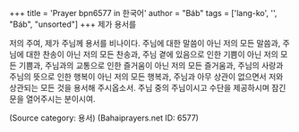 +++
title = 'Prayer bpn6577 in 한국어'
author = "Báb"
tags = ['lang-ko', '', "Báb", "unsorted"]
+++
제가 용서를

저의 주여, 제가 주님께 용서를 비나이다. 주님에 대한 말씀이 아닌 저의 모든 말씀과, 주님에 대한 찬송이 아닌 저의 모든 찬송과, 주님 곁에 있음으로 인한 기쁨이 아닌 저의 모든 기쁨과, 주님과의 교통으로 인한 즐거움이 아닌 저의 모든 즐거움과, 주님의 사랑과 주님의 뜻으로 인한 행복이 아닌 저의 모든 행복과, 주님과 아무 상관이 없으면서 저와 상관되는 모든 것을 용서해 주시옵소서. 주님 중의 주님이시고 수단을 제공하시며 잠긴 문을 열어주시는 분이시여.

(Source category: 용서)
(Bahaiprayers.net ID: 6577)
